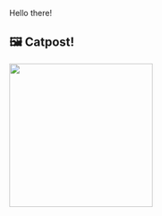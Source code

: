 Hello there!



## 🖼️ Catpost!

<sub>
    <img src="https://cdn2.thecatapi.com/images/7bl.jpg" height="256">
</sub>

